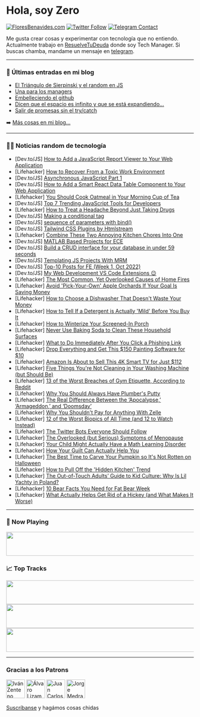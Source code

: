 # Hola, soy Zero

[![FloresBenavides.com](https://img.shields.io/website?down_message=oops&label=MiBlog&style=for-the-badge&up_message=online&url=https%3A%2F%2Ffloresbenavides.com)](https://floresbenavides.com) [![Twitter Follow](https://img.shields.io/twitter/follow/ZeroDragon?color=%231DA1F2&label=Follow&logo=twitter&logoColor=ffffff&style=for-the-badge)](https://twitter.com/zerodragon) [![Telegram Contact](https://img.shields.io/badge/escr%C3%ADbeme-ZeroDragon-%2326A5E4?style=for-the-badge&logo=telegram)](https://t.me/zerodragon)

Me gusta crear cosas y experimentar con tecnología que no entiendo.
Actualmente trabajo en [ResuelveTuDeuda](http://github.com/resuelve) donde soy Tech Manager.
Si buscas chamba, mandame un mensaje en [telegram](https://t.me/zerodragon).

---

### 📕 Últimas entradas en mi blog
<!-- BLOG-POST-LIST:START -->
- [El Triángulo de Sierpinski y el random en JS](https://floresbenavides.com/el-triangulo-de-sierpinski-y-el-random-en-js/)
- [Una para los managers](https://floresbenavides.com/una-para-los-managers/)
- [Embelleciendo el github](https://floresbenavides.com/embelleciendo-el-github/)
- [Dicen que el espacio es infinito y que se está expandiendo…](https://floresbenavides.com/dicen-que-el-espacio-es-infinito-y-que-se-esta-expandiendo/)
- [Salir de promesas sin el try/catch](https://floresbenavides.com/salir-de-promesas-sin-el-try-catch/)
<!-- BLOG-POST-LIST:END -->

➡️ [Más cosas en mi blog...](https://floresbenavides.com)

---

### 👨‍💻 Noticias random de tecnología
<!-- TECH-POSTS:START -->
- [Dev.to/JS] [How to Add a JavaScript Report Viewer to Your Web Application](https://dev.to/grapecity/how-to-add-a-javascript-report-viewer-to-your-web-application-57j5)
- [Lifehacker] [How to Recover From a Toxic Work Environment](https://lifehacker.com/how-to-recover-from-a-toxic-work-environment-1849623149)
- [Dev.to/JS] [Asynchronous JavaScript Part 1](https://dev.to/dboatengx/asynchronous-javascript-part-1-2o6m)
- [Dev.to/JS] [How to Add a Smart React Data Table Component to Your Web Application](https://dev.to/grapecity/how-to-add-a-smart-react-data-table-component-to-your-web-application-2b8j)
- [Lifehacker] [You Should Cook Oatmeal in Your Morning Cup of Tea](https://lifehacker.com/you-should-cook-oatmeal-in-your-morning-cup-of-tea-1849631713)
- [Dev.to/JS] [Top 7 Trending JavaScript Tools for Developers](https://dev.to/anandprakash3/top-7-trending-javascript-tools-for-developers-5d6g)
- [Lifehacker] [How to Treat a Headache Beyond Just Taking Drugs](https://lifehacker.com/how-to-treat-a-headache-beyond-just-taking-drugs-1849629973)
- [Dev.to/JS] [Making a conditional tag](https://dev.to/mellen/making-a-conditional-tag-5792)
- [Dev.to/JS] [sequence of parameters with bind&lpar;&rpar;](https://dev.to/erhie/sequence-of-parameters-in-bind-13em)
- [Dev.to/JS] [Tailwind CSS Plugins by Htmlstream](https://dev.to/htmlstream/tailwind-css-plugins-by-htmlstream-1o5j)
- [Lifehacker] [Combine These Two Annoying Kitchen Chores Into One](https://lifehacker.com/combine-these-two-annoying-kitchen-chores-into-one-1849631428)
- [Dev.to/JS] [MATLAB Based Projects for ECE](https://dev.to/arunprakash142/matlab-based-projects-for-ece-11g1)
- [Dev.to/JS] [Build a CRUD interface for your database in under 59 seconds](https://dev.to/akingbadeayobami/build-a-crud-interface-for-your-database-in-under-59-seconds-b5c)
- [Dev.to/JS] [Templating JS Projects With MRM](https://dev.to/loganward/templating-js-projects-with-mrm-19go)
- [Dev.to/JS] [Top-10 Posts for FE &lpar;Week 1, Oct 2022&rpar;](https://dev.to/fruntend/top-10-posts-for-fe-week-1-oct-2022-1hlo)
- [Dev.to/JS] [My Web Development VS Code Extensions 😉](https://dev.to/alisamirali/my-web-development-vs-code-extensions-4hm4)
- [Lifehacker] [The Most Common, Yet Overlooked Causes of Home Fires](https://lifehacker.com/the-most-common-yet-overlooked-causes-of-home-fires-1849628993)
- [Lifehacker] [Avoid &#39;Pick-Your-Own&#39; Apple Orchards If Your Goal Is Saving Money](https://lifehacker.com/avoid-pick-your-own-apple-orchards-if-your-goal-is-savi-1849628991)
- [Lifehacker] [How to Choose a Dishwasher That Doesn&#39;t Waste Your Money](https://lifehacker.com/how-to-choose-a-dishwasher-that-doesnt-waste-your-money-1849628987)
- [Lifehacker] [How to Tell If a Detergent is Actually &#39;Mild&#39; Before You Buy It](https://lifehacker.com/how-to-tell-if-a-detergent-is-actually-mild-before-you-1849629046)
- [Lifehacker] [How to Winterize Your Screened-In Porch](https://lifehacker.com/how-to-winterize-your-screened-in-porch-1849629051)
- [Lifehacker] [Never Use Baking Soda to Clean These Household Surfaces](https://lifehacker.com/never-use-baking-soda-to-clean-these-household-surfaces-1849629056)
- [Lifehacker] [What to Do Immediately After You Click a Phishing Link](https://lifehacker.com/what-to-do-immediately-after-you-click-a-phishing-link-1849632419)
- [Lifehacker] [Drop Everything and Get This $150 Painting Software for $10](https://lifehacker.com/drop-everything-and-get-this-150-painting-software-for-1849632251)
- [Lifehacker] [Amazon Is About to Sell This 4K Smart TV for Just $112](https://lifehacker.com/amazon-is-about-to-sell-this-4k-smart-tv-for-just-112-1849631844)
- [Lifehacker] [Five Things You&#39;re Not Cleaning in Your Washing Machine &lpar;but Should Be&rpar;](https://lifehacker.com/five-things-youre-not-cleaning-in-your-washing-machine-1849631969)
- [Lifehacker] [13 of the Worst Breaches of Gym Etiquette, According to Reddit](https://lifehacker.com/13-of-the-worst-breaches-of-gym-etiquette-according-to-1849631579)
- [Lifehacker] [Why You Should Always Have Plumber&#39;s Putty](https://lifehacker.com/why-you-should-always-have-plumbers-putty-1849630955)
- [Lifehacker] [The Real Difference Between the ‘Apocalypse,’ ‘Armageddon,’ and ‘Doomsday’](https://lifehacker.com/the-real-difference-between-the-apocalypse-armagedd-1849631390)
- [Lifehacker] [Why You Shouldn&#39;t Pay for Anything With Zelle](https://lifehacker.com/why-you-shouldnt-pay-for-anything-with-zelle-1849631440)
- [Lifehacker] [12 of the Worst Biopics of All Time &lpar;and 12 to Watch Instead&rpar;](https://lifehacker.com/12-of-the-worst-biopics-of-all-time-and-12-to-watch-in-1849625166)
- [Lifehacker] [The Twitter Bots Everyone Should Follow](https://lifehacker.com/the-twitter-bots-everyone-should-follow-1849630465)
- [Lifehacker] [The Overlooked &lpar;but Serious&rpar; Symptoms of Menopause](https://lifehacker.com/the-overlooked-but-serious-symptoms-of-menopause-1849628794)
- [Lifehacker] [Your Child Might Actually Have a Math Learning Disorder](https://lifehacker.com/your-child-might-actually-have-a-math-learning-disorder-1849627701)
- [Lifehacker] [How Your Guilt Can Actually Help You](https://lifehacker.com/how-your-guilt-can-actually-help-you-1849630252)
- [Lifehacker] [The Best Time to Carve Your Pumpkin so It&#39;s Not Rotten on Halloween](https://lifehacker.com/the-best-time-to-carve-your-pumpkin-so-its-not-rotten-o-1849624529)
- [Lifehacker] [How to Pull Off the &#39;Hidden Kitchen&#39; Trend](https://lifehacker.com/how-to-pull-off-the-hidden-kitchen-trend-1849628983)
- [Lifehacker] [The Out-of-Touch Adults’ Guide to Kid Culture: Why Is Lil Yachty in Poland?](https://lifehacker.com/the-out-of-touch-adults-guide-to-kid-culture-why-is-l-1849628637)
- [Lifehacker] [10 Bear Facts You Need for Fat Bear Week](https://lifehacker.com/10-bear-facts-you-need-for-fat-bear-week-1849627121)
- [Lifehacker] [What Actually Helps Get Rid of a Hickey &lpar;and What Makes It Worse&rpar;](https://lifehacker.com/what-actually-helps-get-rid-of-a-hickey-and-what-makes-1849626619)<!-- TECH-POSTS:END -->

---

### 🎵 Now Playing
<a href="https://spotify-now-playing-dun.vercel.app/now-playing?open"><img src="https://spotify-now-playing-dun.vercel.app/now-playing" width="540" height="64"></a>

### 📈 Top Tracks
<a href="https://spotify-now-playing-dun.vercel.app/top-tracks?i=1&open"><img src="https://spotify-now-playing-dun.vercel.app/top-tracks?i=1" width="540" height="64"></a>
<a href="https://spotify-now-playing-dun.vercel.app/top-tracks?i=2&open"><img src="https://spotify-now-playing-dun.vercel.app/top-tracks?i=2" width="540" height="64"></a>
<a href="https://spotify-now-playing-dun.vercel.app/top-tracks?i=3&open"><img src="https://spotify-now-playing-dun.vercel.app/top-tracks?i=3" width="540" height="64"></a>

---

### Gracias a los Patrons
[<img src="https://avatars.githubusercontent.com/u/243380?v=4" alt="Iván Zenteno" width="50px">](https://github.com/k001) [<img src="https://avatars.githubusercontent.com/u/19955639?v=4" alt="Álvaro Lizama" width="50px">](https://github.com/alvarolizama) [<img src="https://avatars.githubusercontent.com/u/2718753?v=4" alt="Juan Carlos Ruiz" width="50px">](https://github.com/JuanCrg90) [<img src="https://avatars.githubusercontent.com/u/37025?v=4" alt="Jorge Medrano" width="50px">](https://github.com/h1pp1e) 

[Suscríbanse](https://www.patreon.com/zerodragon) y hagámos cosas chidas
